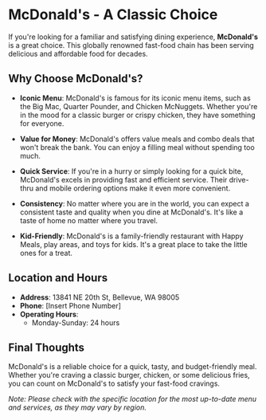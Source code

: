 # McDonald's - A Classic Choice

If you're looking for a familiar and satisfying dining experience, **McDonald's** is a great choice. This globally renowned fast-food chain has been serving delicious and affordable food for decades.

## Why Choose McDonald's?

- **Iconic Menu**: McDonald's is famous for its iconic menu items, such as the Big Mac, Quarter Pounder, and Chicken McNuggets. Whether you're in the mood for a classic burger or crispy chicken, they have something for everyone.

- **Value for Money**: McDonald's offers value meals and combo deals that won't break the bank. You can enjoy a filling meal without spending too much.

- **Quick Service**: If you're in a hurry or simply looking for a quick bite, McDonald's excels in providing fast and efficient service. Their drive-thru and mobile ordering options make it even more convenient.

- **Consistency**: No matter where you are in the world, you can expect a consistent taste and quality when you dine at McDonald's. It's like a taste of home no matter where you travel.

- **Kid-Friendly**: McDonald's is a family-friendly restaurant with Happy Meals, play areas, and toys for kids. It's a great place to take the little ones for a treat.

## Location and Hours

- **Address**: 13841 NE 20th St, Bellevue, WA 98005
- **Phone**: [Insert Phone Number]
- **Operating Hours**: 
  - Monday-Sunday: 24 hours

## Final Thoughts

McDonald's is a reliable choice for a quick, tasty, and budget-friendly meal. Whether you're craving a classic burger, chicken, or some delicious fries, you can count on McDonald's to satisfy your fast-food cravings.

*Note: Please check with the specific location for the most up-to-date menu and services, as they may vary by region.*
